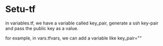 # Setu-tf

in variables.tf, we have a variable called key_pair, generate a ssh key-pair and pass the public key as a value.

for example, in vars.tfvars, we can add a variable like key_pair="<your-ssh-public-key>"
